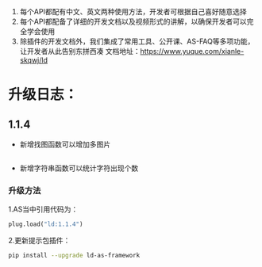 1. 每个API都配有中文、英文两种使用方法，开发者可根据自己喜好随意选择
2. 每个API都配备了详细的开发文档以及视频形式的讲解，以确保开发者可以完全学会使用
3. 除插件的开发文档外，我们集成了常用工具、公开课、AS-FAQ等多项功能，让开发者从此告别东拼西凑
   文档地址：https://www.yuque.com/xianle-skqwj/ld


# 升级日志：

## 1.1.4
- 新增找图函数可以增加多图片
```python

```


- 新增字符串函数可以统计字符出现个数

### 升级方法
1.AS当中引用代码为：

```python
plug.load("ld:1.1.4")
```
2.更新提示包插件：

```bash
pip install --upgrade ld-as-framework
```
